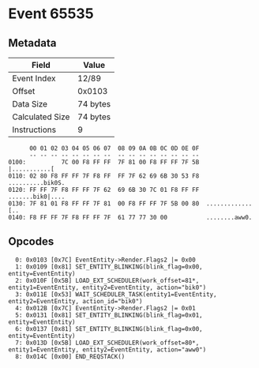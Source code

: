 # Event 65535

## Metadata

| Field           | Value    |
|-----------------|----------|
| Event Index     | 12/89    |
| Offset          | 0x0103   |
| Data Size       | 74 bytes |
| Calculated Size | 74 bytes |
| Instructions    | 9        |

```
      00 01 02 03 04 05 06 07  08 09 0A 0B 0C 0D 0E 0F
      -- -- -- -- -- -- -- --  -- -- -- -- -- -- -- --
0100:          7C 00 F8 FF FF  7F 81 00 F8 FF FF 7F 5B     |...........[
0110: 02 80 F8 FF FF 7F F8 FF  FF 7F 62 69 6B 30 53 F8  ..........bik0S.
0120: FF FF 7F F8 FF FF 7F 62  69 6B 30 7C 01 F8 FF FF  .......bik0|....
0130: 7F 81 01 F8 FF FF 7F 81  00 F8 FF FF 7F 5B 00 80  .............[..
0140: F8 FF FF 7F F8 FF FF 7F  61 77 77 30 00           ........aww0.   
```

## Opcodes

```
  0: 0x0103 [0x7C] EventEntity->Render.Flags2 |= 0x00
  1: 0x0109 [0x81] SET_ENTITY_BLINKING(blink_flag=0x00, entity=EventEntity)
  2: 0x010F [0x5B] LOAD_EXT_SCHEDULER(work_offset=81*, entity1=EventEntity, entity2=EventEntity, action="bik0")
  3: 0x011E [0x53] WAIT_SCHEDULER_TASK(entity1=EventEntity, entity2=EventEntity, action_id="bik0")
  4: 0x012B [0x7C] EventEntity->Render.Flags2 |= 0x01
  5: 0x0131 [0x81] SET_ENTITY_BLINKING(blink_flag=0x01, entity=EventEntity)
  6: 0x0137 [0x81] SET_ENTITY_BLINKING(blink_flag=0x00, entity=EventEntity)
  7: 0x013D [0x5B] LOAD_EXT_SCHEDULER(work_offset=80*, entity1=EventEntity, entity2=EventEntity, action="aww0")
  8: 0x014C [0x00] END_REQSTACK()
```
